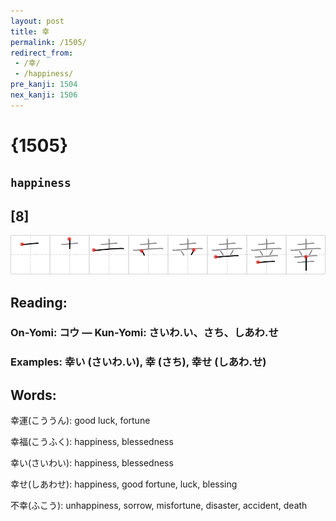 ```yaml
---
layout: post
title: 幸
permalink: /1505/
redirect_from:
 - /幸/
 - /happiness/
pre_kanji: 1504
nex_kanji: 1506
---
```


# {1505}

## `happiness`

## [8]

<div class="stroke"><img src="../images/E5B9B8.png" /></div>

## Reading:

### On-Yomi: コウ &mdash; Kun-Yomi: さいわ.い、さち、しあわ.せ

### Examples: 幸い (さいわ.い), 幸 (さち), 幸せ (しあわ.せ)

## Words:

幸運(こううん): good luck, fortune

幸福(こうふく): happiness, blessedness

幸い(さいわい): happiness, blessedness

幸せ(しあわせ): happiness, good fortune, luck, blessing

不幸(ふこう): unhappiness, sorrow, misfortune, disaster, accident, death
